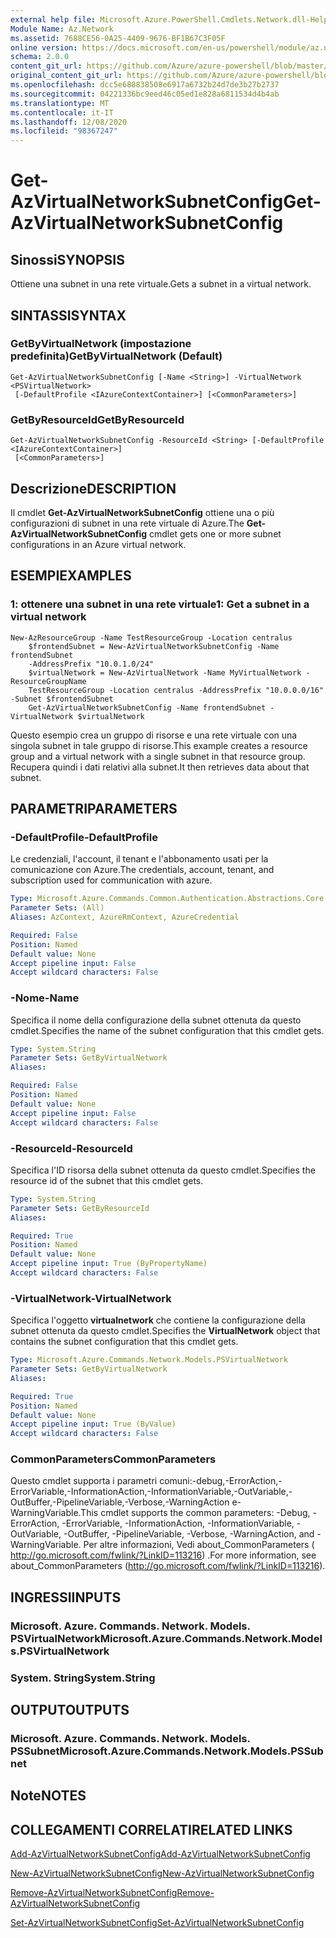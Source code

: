 ```yaml
---
external help file: Microsoft.Azure.PowerShell.Cmdlets.Network.dll-Help.xml
Module Name: Az.Network
ms.assetid: 7688CE56-0A25-4409-9676-BF1B67C3F05F
online version: https://docs.microsoft.com/en-us/powershell/module/az.network/get-azvirtualnetworksubnetconfig
schema: 2.0.0
content_git_url: https://github.com/Azure/azure-powershell/blob/master/src/Network/Network/help/Get-AzVirtualNetworkSubnetConfig.md
original_content_git_url: https://github.com/Azure/azure-powershell/blob/master/src/Network/Network/help/Get-AzVirtualNetworkSubnetConfig.md
ms.openlocfilehash: dcc5e688838508e6917a6732b24d7de3b27b2737
ms.sourcegitcommit: 04221336bc9eed46c05ed1e828a6811534d4b4ab
ms.translationtype: MT
ms.contentlocale: it-IT
ms.lasthandoff: 12/08/2020
ms.locfileid: "98367247"
---
```

# <span data-ttu-id="833af-101">Get-AzVirtualNetworkSubnetConfig</span><span class="sxs-lookup"><span data-stu-id="833af-101">Get-AzVirtualNetworkSubnetConfig</span></span>

## <span data-ttu-id="833af-102">Sinossi</span><span class="sxs-lookup"><span data-stu-id="833af-102">SYNOPSIS</span></span>
<span data-ttu-id="833af-103">Ottiene una subnet in una rete virtuale.</span><span class="sxs-lookup"><span data-stu-id="833af-103">Gets a subnet in a virtual network.</span></span>

## <span data-ttu-id="833af-104">SINTASSI</span><span class="sxs-lookup"><span data-stu-id="833af-104">SYNTAX</span></span>

### <span data-ttu-id="833af-105">GetByVirtualNetwork (impostazione predefinita)</span><span class="sxs-lookup"><span data-stu-id="833af-105">GetByVirtualNetwork (Default)</span></span>
```
Get-AzVirtualNetworkSubnetConfig [-Name <String>] -VirtualNetwork <PSVirtualNetwork>
 [-DefaultProfile <IAzureContextContainer>] [<CommonParameters>]
```

### <span data-ttu-id="833af-106">GetByResourceId</span><span class="sxs-lookup"><span data-stu-id="833af-106">GetByResourceId</span></span>
```
Get-AzVirtualNetworkSubnetConfig -ResourceId <String> [-DefaultProfile <IAzureContextContainer>]
 [<CommonParameters>]
```

## <span data-ttu-id="833af-107">Descrizione</span><span class="sxs-lookup"><span data-stu-id="833af-107">DESCRIPTION</span></span>
<span data-ttu-id="833af-108">Il cmdlet **Get-AzVirtualNetworkSubnetConfig** ottiene una o più configurazioni di subnet in una rete virtuale di Azure.</span><span class="sxs-lookup"><span data-stu-id="833af-108">The **Get-AzVirtualNetworkSubnetConfig** cmdlet gets one or more subnet configurations in an Azure virtual network.</span></span>

## <span data-ttu-id="833af-109">ESEMPI</span><span class="sxs-lookup"><span data-stu-id="833af-109">EXAMPLES</span></span>

### <span data-ttu-id="833af-110">1: ottenere una subnet in una rete virtuale</span><span class="sxs-lookup"><span data-stu-id="833af-110">1: Get a subnet in a virtual network</span></span>
```
New-AzResourceGroup -Name TestResourceGroup -Location centralus
    $frontendSubnet = New-AzVirtualNetworkSubnetConfig -Name frontendSubnet 
    -AddressPrefix "10.0.1.0/24"
    $virtualNetwork = New-AzVirtualNetwork -Name MyVirtualNetwork -ResourceGroupName 
    TestResourceGroup -Location centralus -AddressPrefix "10.0.0.0/16" -Subnet $frontendSubnet
    Get-AzVirtualNetworkSubnetConfig -Name frontendSubnet -VirtualNetwork $virtualNetwork
```

<span data-ttu-id="833af-111">Questo esempio crea un gruppo di risorse e una rete virtuale con una singola subnet in tale gruppo di risorse.</span><span class="sxs-lookup"><span data-stu-id="833af-111">This example creates a resource group and a virtual network with a single subnet in that resource group.</span></span> <span data-ttu-id="833af-112">Recupera quindi i dati relativi alla subnet.</span><span class="sxs-lookup"><span data-stu-id="833af-112">It then retrieves data about that subnet.</span></span>

## <span data-ttu-id="833af-113">PARAMETRI</span><span class="sxs-lookup"><span data-stu-id="833af-113">PARAMETERS</span></span>

### <span data-ttu-id="833af-114">-DefaultProfile</span><span class="sxs-lookup"><span data-stu-id="833af-114">-DefaultProfile</span></span>
<span data-ttu-id="833af-115">Le credenziali, l'account, il tenant e l'abbonamento usati per la comunicazione con Azure.</span><span class="sxs-lookup"><span data-stu-id="833af-115">The credentials, account, tenant, and subscription used for communication with azure.</span></span>

```yaml
Type: Microsoft.Azure.Commands.Common.Authentication.Abstractions.Core.IAzureContextContainer
Parameter Sets: (All)
Aliases: AzContext, AzureRmContext, AzureCredential

Required: False
Position: Named
Default value: None
Accept pipeline input: False
Accept wildcard characters: False
```

### <span data-ttu-id="833af-116">-Nome</span><span class="sxs-lookup"><span data-stu-id="833af-116">-Name</span></span>
<span data-ttu-id="833af-117">Specifica il nome della configurazione della subnet ottenuta da questo cmdlet.</span><span class="sxs-lookup"><span data-stu-id="833af-117">Specifies the name of the subnet configuration that this cmdlet gets.</span></span>

```yaml
Type: System.String
Parameter Sets: GetByVirtualNetwork
Aliases:

Required: False
Position: Named
Default value: None
Accept pipeline input: False
Accept wildcard characters: False
```

### <span data-ttu-id="833af-118">-ResourceId</span><span class="sxs-lookup"><span data-stu-id="833af-118">-ResourceId</span></span>
<span data-ttu-id="833af-119">Specifica l'ID risorsa della subnet ottenuta da questo cmdlet.</span><span class="sxs-lookup"><span data-stu-id="833af-119">Specifies the resource id of the subnet that this cmdlet gets.</span></span>

```yaml
Type: System.String
Parameter Sets: GetByResourceId
Aliases:

Required: True
Position: Named
Default value: None
Accept pipeline input: True (ByPropertyName)
Accept wildcard characters: False
```

### <span data-ttu-id="833af-120">-VirtualNetwork</span><span class="sxs-lookup"><span data-stu-id="833af-120">-VirtualNetwork</span></span>
<span data-ttu-id="833af-121">Specifica l'oggetto **virtualnetwork** che contiene la configurazione della subnet ottenuta da questo cmdlet.</span><span class="sxs-lookup"><span data-stu-id="833af-121">Specifies the **VirtualNetwork** object that contains the subnet configuration that this cmdlet gets.</span></span>

```yaml
Type: Microsoft.Azure.Commands.Network.Models.PSVirtualNetwork
Parameter Sets: GetByVirtualNetwork
Aliases:

Required: True
Position: Named
Default value: None
Accept pipeline input: True (ByValue)
Accept wildcard characters: False
```

### <span data-ttu-id="833af-122">CommonParameters</span><span class="sxs-lookup"><span data-stu-id="833af-122">CommonParameters</span></span>
<span data-ttu-id="833af-123">Questo cmdlet supporta i parametri comuni:-debug,-ErrorAction,-ErrorVariable,-InformationAction,-InformationVariable,-OutVariable,-OutBuffer,-PipelineVariable,-Verbose,-WarningAction e-WarningVariable.</span><span class="sxs-lookup"><span data-stu-id="833af-123">This cmdlet supports the common parameters: -Debug, -ErrorAction, -ErrorVariable, -InformationAction, -InformationVariable, -OutVariable, -OutBuffer, -PipelineVariable, -Verbose, -WarningAction, and -WarningVariable.</span></span> <span data-ttu-id="833af-124">Per altre informazioni, Vedi about_CommonParameters ( http://go.microsoft.com/fwlink/?LinkID=113216) .</span><span class="sxs-lookup"><span data-stu-id="833af-124">For more information, see about_CommonParameters (http://go.microsoft.com/fwlink/?LinkID=113216).</span></span>

## <span data-ttu-id="833af-125">INGRESSI</span><span class="sxs-lookup"><span data-stu-id="833af-125">INPUTS</span></span>

### <span data-ttu-id="833af-126">Microsoft. Azure. Commands. Network. Models. PSVirtualNetwork</span><span class="sxs-lookup"><span data-stu-id="833af-126">Microsoft.Azure.Commands.Network.Models.PSVirtualNetwork</span></span>

### <span data-ttu-id="833af-127">System. String</span><span class="sxs-lookup"><span data-stu-id="833af-127">System.String</span></span>

## <span data-ttu-id="833af-128">OUTPUT</span><span class="sxs-lookup"><span data-stu-id="833af-128">OUTPUTS</span></span>

### <span data-ttu-id="833af-129">Microsoft. Azure. Commands. Network. Models. PSSubnet</span><span class="sxs-lookup"><span data-stu-id="833af-129">Microsoft.Azure.Commands.Network.Models.PSSubnet</span></span>

## <span data-ttu-id="833af-130">Note</span><span class="sxs-lookup"><span data-stu-id="833af-130">NOTES</span></span>

## <span data-ttu-id="833af-131">COLLEGAMENTI CORRELATI</span><span class="sxs-lookup"><span data-stu-id="833af-131">RELATED LINKS</span></span>

[<span data-ttu-id="833af-132">Add-AzVirtualNetworkSubnetConfig</span><span class="sxs-lookup"><span data-stu-id="833af-132">Add-AzVirtualNetworkSubnetConfig</span></span>](./Add-AzVirtualNetworkSubnetConfig.md)

[<span data-ttu-id="833af-133">New-AzVirtualNetworkSubnetConfig</span><span class="sxs-lookup"><span data-stu-id="833af-133">New-AzVirtualNetworkSubnetConfig</span></span>](./New-AzVirtualNetworkSubnetConfig.md)

[<span data-ttu-id="833af-134">Remove-AzVirtualNetworkSubnetConfig</span><span class="sxs-lookup"><span data-stu-id="833af-134">Remove-AzVirtualNetworkSubnetConfig</span></span>](./Remove-AzVirtualNetworkSubnetConfig.md)

[<span data-ttu-id="833af-135">Set-AzVirtualNetworkSubnetConfig</span><span class="sxs-lookup"><span data-stu-id="833af-135">Set-AzVirtualNetworkSubnetConfig</span></span>](./Set-AzVirtualNetworkSubnetConfig.md)
